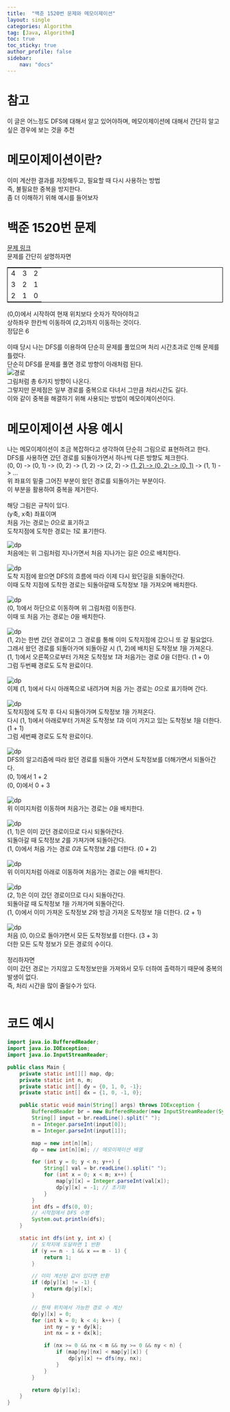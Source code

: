 ```yaml
---
title:  "백준 1520번 문제와 메모이제이션"
layout: single
categories: Algorithm
tag: [Java, Algorithm]
toc: true
toc_sticky: true
author_profile: false
sidebar:
    nav: "docs"
---
```

# 참고
이 글은 어느정도 DFS에 대해서 알고 있어야하며, 메모이제이션에 대해서 간단히 알고 싶은 경우에 보는 것을 추천

# 메모이제이션이란?
이미 계산한 결과를 저장해두고, 필요할 때 다시 사용하는 방법  
즉, 불필요한 중복을 방지한다.  
좀 더 이해하기 위해 예시를 들어보자  

# 백준 1520번 문제
[문제 링크](https://www.acmicpc.net/problem/1520)  
문제를 간단히 설명하자면  
<table style="border: 1px solid black; text-align: center;">
  <tr>
    <td>4</td>
    <td>3</td>
    <td>2</td>
  </tr>
  <tr>
    <td>3</td>
    <td>2</td>
    <td>1</td>
  </tr>
  <tr>
    <td>2</td>
    <td>1</td>
    <td>0</td>
  </tr>
</table>

(0,0)에서 시작하여 현재 위치보다 숫자가 작아야하고  
상하좌우 한칸씩 이동하여 (2,2)까지 이동하는 것이다.  
정답은 6  
<br/>
이때 당시 나는 DFS를 이용하여 단순히 문제를 풀었으며 처리 시간초과로 인해 문제를 틀렸다.  
단순히 DFS를 문제를 풀면 경로 방향이 아래처럼 된다.  
![경로](/assets/images/dp/dfs.PNG)  
그림처럼 총 6가지 방향이 나온다.  
그렇지만 문제점은 일부 경로를 중복으로 다녀서 그만큼 처리시간도 길다.  
이와 같이 중복을 해결하기 위해 사용되는 방법이 메모이제이션이다.  

# 메모이제이션 사용 예시
나는 메모이제이션이 조금 복잡하다고 생각하여 단순히 그림으로 표현하려고 한다.  
DFS를 사용하면 갔던 경로를 되돌아가면서 하나씩 다른 방향도 체크한다.  
(0, 0) -> (0, 1) -> (0, 2) -> (1, 2) -> (2, 2) -> <u>(1, 2) -> (0, 2) -> (0, 1)</u> -> (1, 1) -> ...  
위 좌표의 밑줄 그어진 부분이 왔던 경로를 되돌아가는 부분이다.  
이 부분을 활용하여 중복을 제거한다.  
<br/>
해당 그림은 규칙이 있다.  
(y축, x축) 좌표이며  
처음 가는 경로는 *0*으로 표기하고  
도착지점에 도착한 경로는 *1*로 표기한다.  

![dp](/assets/images/dp/dp1.PNG)  
처음에는 위 그림처럼 지나가면서 처음 지나가는 길은 *0*으로 배치한다.  
<br/>
![dp](/assets/images/dp/dp2.PNG)  
도착 지점에 왔으면 DFS의 흐름에 따라 이제 다시 왔던길을 되돌아간다.  
이때 도착 지점에 도착한 경로는 되돌아갈때 도착정보 *1*을 가져오며 배치한다. 
<br/>  
![dp](/assets/images/dp/dp3.PNG)  
(0, 1)에서 하단으로 이동하며 위 그림처럼 이동한다.  
이때 또 처음 가는 경로는 *0*을 배치한다.  
<br/>
![dp](/assets/images/dp/dp4.PNG)  
(1, 2)는 한번 갔던 경로이고 그 경로를 통해 이미 도착지점에 갔으니 또 갈 필요없다.  
그래서 왔던 경로를 되돌아가며 되돌아갈 시 (1, 2)에 배치된 도착정보 *1*을 가져온다.  
(1, 1)에서 오른쪽으로부터 가져온 도착정보 *1*과 처음가는 경로 *0*을 더한다. (1 + 0)  
그럼 두번째 경로도 도착 완료이다.  
<br/>
![dp](/assets/images/dp/dp5.PNG)  
이제 (1, 1)에서 다시 아래쪽으로 내려가며 처음 가는 경로는 *0*으로 표기하며 간다.  
<br/>
![dp](/assets/images/dp/dp6.PNG)  
도착지점에 도착 후 다시 되돌아가며 도착정보 *1*을 가져온다.  
다시 (1, 1)에서 아래로부터 가져온 도착정보 *1*과 이미 가지고 있는 도착정보 *1*을 더한다. (1 + 1)  
그럼 세번째 경로도 도착 완료이다.  
<br/>
![dp](/assets/images/dp/dp7.PNG)  
DFS의 알고리즘에 따라 왔던 경로를 되돌아 가면서 도착정보를 더해가면서 되돌아간다.  
(0, 1)에서 1 + 2  
(0, 0)에서 0 + 3  
<br/>
![dp](/assets/images/dp/dp8.PNG)  
위 이미지처럼 이동하며 처음가는 경로는 *0*을 배치한다.  
<br/>
![dp](/assets/images/dp/dp9.PNG)  
(1, 1)은 이미 갔던 경로이므로 다시 되돌아간다.  
되돌아갈 때 도착정보 *2*를 가져가며 되돌아간다.  
(1, 0)에서 처음 가는 경로 *0*과 도착정보 *2*를 더한다. (0 + 2)  
<br/>
![dp](/assets/images/dp/dp10.PNG)  
위 이미지처럼 아래로 이동하며 처음가는 경로는 *0*을 배치한다.  
<br/>
![dp](/assets/images/dp/dp11.PNG)  
(2, 1)은 이미 갔던 경로이므로 다시 되돌아간다.  
되돌아갈 때 도착정보 *1*을 가져가며 되돌아간다.  
(1, 0)에서 이미 가져온 도착정보 *2*와 방금 가져온 도착정보 *1*을 더한다. (2 + 1)  
<br/>
![dp](/assets/images/dp/dp12.PNG)  
처음 (0, 0)으로 돌아가면서 모든 도착정보를 더한다. (3 + 3)  
더한 모든 도착 정보가 모든 경로의 수이다.  
<br/>
정리하자면  
이미 갔던 경로는 가지않고 도착정보만을 가져와서 모두 더하여 출력하기 때문에 중복의 발생이 없다.  
즉, 처리 시간을 많이 줄일수가 있다.  
<br/>
# 코드 예시
```java
import java.io.BufferedReader;
import java.io.IOException;
import java.io.InputStreamReader;

public class Main {
    private static int[][] map, dp;
    private static int n, m;
    private static int[] dy = {0, 1, 0, -1};
    private static int[] dx = {1, 0, -1, 0};

    public static void main(String[] args) throws IOException {
        BufferedReader br = new BufferedReader(new InputStreamReader(System.in));
        String[] input = br.readLine().split(" ");
        n = Integer.parseInt(input[0]);
        m = Integer.parseInt(input[1]);

        map = new int[n][m];
        dp = new int[n][m]; // 메모이제이션 배열

        for (int y = 0; y < n; y++) {
            String[] val = br.readLine().split(" ");
            for (int x = 0; x < m; x++) {
                map[y][x] = Integer.parseInt(val[x]);
                dp[y][x] = -1; // 초기화
            }
        }
        int dfs = dfs(0, 0);
        // 시작점에서 DFS 수행
        System.out.println(dfs);
    }

    static int dfs(int y, int x) {
        // 도착지에 도달하면 1 반환
        if (y == n - 1 && x == m - 1) {
            return 1;
        }

        // 이미 계산된 값이 있다면 반환
        if (dp[y][x] != -1) {
            return dp[y][x];
        }

        // 현재 위치에서 가능한 경로 수 계산
        dp[y][x] = 0;
        for (int k = 0; k < 4; k++) {
            int ny = y + dy[k];
            int nx = x + dx[k];

            if (nx >= 0 && nx < m && ny >= 0 && ny < n) {
                if (map[ny][nx] < map[y][x]) {
                    dp[y][x] += dfs(ny, nx);
                }
            }
        }

        return dp[y][x];
    }
}
```
